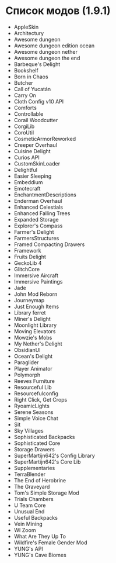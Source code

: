 # Список модов (1.9.1)

- AppleSkin
- Architectury
- Awesome dungeon
- Awesome dungeon edition ocean
- Awesome dungeon nether
- Awesome dungeon the end
- Barbeque's Delight
- Bookshelf
- Born in Chaos 
- Butcher
- Call of Yucatán
- Carry On
- Cloth Config v10 API
- Comforts
- Controllable
- Corail Woodcutter
- CorgiLib
- CoroUtil
- CosmeticArmorReworked
- Creeper Overhaul
- Cuisine Delight
- Curios API
- CustomSkinLoader
- Delightful
- Easier Sleeping
- Embeddium
- Emotecraft
- EnchantmentDescriptions
- Enderman Overhaul
- Enhanced Celestials
- Enhanced Falling Trees
- Expanded Storage
- Explorer's Compass
- Farmer's Delight
- FarmersStructures
- Framed Compacting Drawers
- Framework
- Fruits Delight
- GeckoLib 4
- GlitchCore
- Immersive Aircraft
- Immersive Paintings
- Jade
- John Mod Reborn
- Journeymap
- Just Enough Items
- Library ferret
- Miner's Delight
- Moonlight Library
- Moving Elevators
- Mowzie's Mobs
- My Nether's Delight
- ObsidianUI
- Ocean's Delight
- Paraglider
- Player Animator
- Polymorph
- Reeves Furniture
- Resourceful Lib
- Resourcefulconfig
- Right Click, Get Crops
- RyoamicLights
- Serene Seasons
- Simple Voice Chat
- Sit
- Sky Villages
- Sophisticated Backpacks
- Sophisticated Core
- Storage Drawers
- SuperMartijn642's Config Library
- SuperMartijn642's Core Lib
- Supplementaries
- TerraBlender
- The End of Herobrine
- The Graveyard
- Tom's Simple Storage Mod
- Trials Chambers
- U Team Core
- Unusual End
- Useful Backpacks
- Vein Mining
- WI Zoom
- What Are They Up To
- Wildfire's Female Gender Mod
- YUNG's API
- YUNG's Cave Biomes
